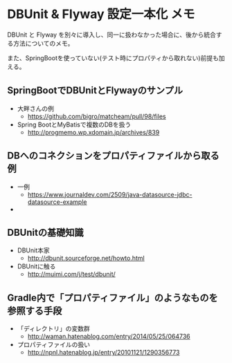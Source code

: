 # DBUnit & Flyway 設定一本化 メモ

DBUnit と Flyway を別々に導入し、同一に扱わなかった場合に、後から統合する方法についてのメモ。

また、SpringBootを使っていない(テスト時にプロパティから取れない)前提も加える。

## SpringBootでDBUnitとFlywayのサンプル

- 大畔さんの例
  - <https://github.com/bigro/matcheam/pull/98/files>
- Spring BootとMyBatisで複数のDBを扱う
  - <http://progmemo.wp.xdomain.jp/archives/839>

## DBへのコネクションをプロパティファイルから取る例

- 一例
  - <https://www.journaldev.com/2509/java-datasource-jdbc-datasource-example>
-

## DBUnitの基礎知識

- DBUnit本家
  - <http://dbunit.sourceforge.net/howto.html>
- DBUnitに触る
  - <http://muimi.com/j/test/dbunit/>



## Gradle内で「プロパティファイル」のようなものを参照する手段

- 「ディレクトリ」の変数群
  - <http://waman.hatenablog.com/entry/2014/05/25/064736>
- プロパティファイルの扱い
  - <http://npnl.hatenablog.jp/entry/20101121/1290356773>
